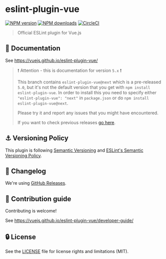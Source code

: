 # eslint-plugin-vue

[![NPM version](https://img.shields.io/npm/v/eslint-plugin-vue.svg?style=flat)](https://npmjs.org/package/eslint-plugin-vue)
[![NPM downloads](https://img.shields.io/npm/dm/eslint-plugin-vue.svg?style=flat)](https://npmjs.org/package/eslint-plugin-vue)
[![CircleCI](https://circleci.com/gh/vuejs/eslint-plugin-vue.svg?style=svg)](https://circleci.com/gh/vuejs/eslint-plugin-vue)

> Official ESLint plugin for Vue.js

## :book: Documentation

See https://vuejs.github.io/eslint-plugin-vue/

> :exclamation: Attention - this is documentation for version `5.x` :exclamation:
>
> This branch contains `eslint-plugin-vue@next` which is a pre-released `5.0`, but it's not the default version that you get with `npm install eslint-plugin-vue`. In order to install this you need to specify either `"eslint-plugin-vue": "next"` in `package.json` or do `npm install eslint-plugin-vue@next`.
>
> Please try it and report any issues that you might have encountered.
>
> If you want to check previous releases [go here](https://github.com/vuejs/eslint-plugin-vue/releases).

## :anchor: Versioning Policy

This plugin is following [Semantic Versioning](http://semver.org/) and [ESLint's Semantic Versioning Policy](https://github.com/eslint/eslint#semantic-versioning-policy).

## :newspaper: Changelog

We're using [GitHub Releases](https://github.com/vuejs/eslint-plugin-vue/releases).

## :beers: Contribution guide

Contributing is welcome!

See https://vuejs.github.io/eslint-plugin-vue/developer-guide/

## :lock: License

See the [LICENSE](LICENSE) file for license rights and limitations (MIT).
